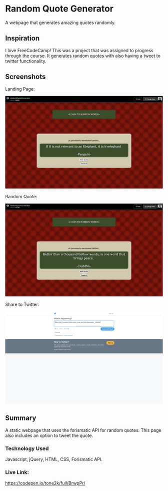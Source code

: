# Random Quote Generator

A webpage that generates amazing quotes randomly. 

## Inspiration

I love FreeCodeCamp! This was a project that was assigned to progress through the course. It generates random quotes with also having a tweet to twitter functionality. 

## Screenshots
Landing Page:

![start screen](screenshot1.png)

Random Quote:

![results](screenshot3.png)

Share to Twitter:

![results](screenshot2.png)


## Summary

A static webpage that uses the forismatic API for random quotes. This page also includes an option to tweet the quote.  

### Technology Used

Javascript, jQuery, HTML, CSS, Forismatic API.

### Live Link:
https://codepen.io/tone2k/full/BrwpPr/
